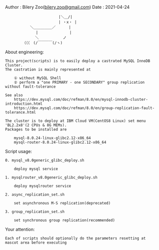 Author : Bilery Zoo(bilery.zoo@gmail.com)
Date   : 2021-04-24


           　　 　 　　　　 　 |＼＿/|
           　　 　 　　　　 　 | ・x・ |
           　　 ＼＿＿＿＿＿／　　　 |
           　　 　 |　　　 　　　　　|
           　　　　＼　　　　　 　ノ
           　（（（　(/￣￣￣￣(/ヽ)


About engineering:

    This project(scripts) is to easily deploy a castrated MySQL InnoDB Cluster.
	The castration is mainly represented at
	
		① without MySQL Shell
		② perform a "one PRIMARY - one SECONDARY" group replication without fault-tolerance
	
	See also
		https://dev.mysql.com/doc/refman/8.0/en/mysql-innodb-cluster-introduction.html
		https://dev.mysql.com/doc/refman/8.0/en/group-replication-fault-tolerance.html
	
	The cluster is to deploy at IBM Cloud VM(CentOS8 Linux) set menu 'BL2.2x8'(2 CPUs & 8G MEMs).
	Packages to be installed are
	
		mysql-8.0.24-linux-glibc2.12-x86_64
		mysql-router-8.0.24-linux-glibc2.12-x86_64


Script usage:

	0. mysql_v8.0generic_glibc_deploy.sh
	
		deploy mysql service
		
	1. mysqlrouter_v8.0generic_glibc_deploy.sh
	
		deploy mysqlrouter service
		
	2. async_replication_set.sh
	
		set asynchronous M-S replication(deprecated)

    3. group_replication_set.sh

		set synchronous group replication(recommended)


Your attention:

	Each of scripts should optionally do the parameters resetting at mascot area before executing
